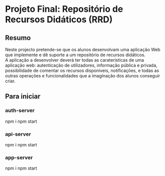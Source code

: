 # Projeto Final: Repositório de Recursos Didáticos (RRD)
## Resumo

Neste projecto pretende-se que os alunos desenvolvam uma aplicação Web que implemente e dê suporte a um
repositório de recursos didáticos.  
A aplicação a desenvolver deverá ter todas as caraterísticas de uma aplicação web: autenticação de utilizadores,
informação pública e privada, possibilidade de comentar os recursos disponíveis, notificações, e todas as outras
operações e funcionalidades que a imaginação dos alunos conseguir criar.  

## Para iniciar

### auth-server
npm i 
npm start

### api-server
npm i 
npm start

### app-server
npm i 
npm start

